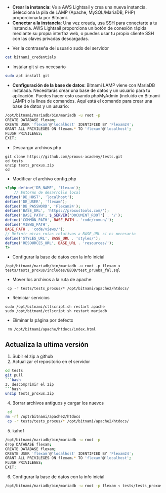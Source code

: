 - **Crear la instancia**: Ve a AWS Lightsail y crea una nueva instancia. Selecciona la pila de LAMP (Apache, MySQL/MariaDB, PHP) proporcionada por Bitnami.
- **Conectar a la instancia**: Una vez creada, usa SSH para conectarte a tu instancia. AWS Lightsail proporciona un botón de conexión rápida mediante su propia interfaz web, o puedes usar tu propio cliente SSH con las claves privadas descargadas.


* Ver la contraseña del usuario sudo del servidor
```bash
cat bitnami_credentials
```

* Instalar git si es necesario

```bash
sudo apt install git
```


- **Configuración de la base de datos**: Bitnami LAMP viene con MariaDB instalada. Necesitarás crear una base de datos y un usuario para tu aplicación. Puedes hacer esto usando phpMyAdmin (incluido en Bitnami LAMP) o la línea de comandos. Aquí está el comando para crear una base de datos y un usuario:

```bash
/opt/bitnami/mariadb/bin/mariadb -u root -p
CREATE DATABASE flexam;
CREATE USER 'flexam'@'localhost' IDENTIFIED BY 'Flexam24';
GRANT ALL PRIVILEGES ON flexam.* TO 'flexam'@'localhost';
FLUSH PRIVILEGES;
EXIT;
```

* Descargar archivos php
```
git clone https://github.com/proxus-academy/tests.git
cd tests
unzip tests_proxus.zip
cd
```
* Modificar el archivo config.php
```php
<?php define('DB_NAME', 'flexam');
    // Entorno de desarrollo local
define('DB_HOST', 'localhost');
define('DB_USER', 'flexam');
define('DB_PASSWORD', 'Flexam24');
define('BASE_URL', 'https://proxustools.com/');
define('BASE_PATH', $_SERVER['DOCUMENT_ROOT'] . '/');
define('COMMON_PATH', BASE_PATH . 'code/comun/');
define('VIEWS_PATH',
BASE_PATH . 'code/views/');
// Definir otras rutas relativas a BASE_URL si es necesario
define('STYLES_URL', BASE_URL . 'styles/');
define('RESOURCES_URL', BASE_URL . 'resources/');
?>
```
* Configurar la base de datos con la info inicial

```
/opt/bitnami/mariadb/bin/mariadb -u root -p flexam < tests/tests_proxus/includes/BBDD/test_prueba_fal.sql
```

* Mover los archivos a la ruta de apache
```
 cp -r tests/tests_proxus/* /opt/bitnami/apache2/htdocs/

```

* Reiniciar servicios
```
sudo /opt/bitnami/ctlscript.sh restart apache
sudo /opt/bitnami/ctlscript.sh restart mariadb

```

* Eliminar la página por defecto
``` 
 rm /opt/bitnami/apache/htdocs/index.html
``` 


## Actualiza la ultima versión
1. Subir el zip a github
2. Actualizar el repositorio en el servidor
```bash
cd tests
git pull
```bash
3. descomprimir el zip
```bash
unzip tests_proxus.zip
```
4. Borrar archivos antiguos y cargar los nuevos
```bash
 cd
rm -rf /opt/bitnami/apache2/htdocs
 cp -r tests/tests_proxus/* /opt/bitnami/apache2/htdocs/
```
5. kahdf
```bash
/opt/bitnami/mariadb/bin/mariadb -u root -p
drop DATABASE flexam;
CREATE DATABASE flexam;
CREATE USER 'flexam'@'localhost' IDENTIFIED BY 'Flexam24';
GRANT ALL PRIVILEGES ON flexam.* TO 'flexam'@'localhost';
FLUSH PRIVILEGES;
EXIT;
```

6. Configurar la base de datos con la info inicial

```bash
/opt/bitnami/mariadb/bin/mariadb -u root -p flexam < tests/tests_proxus/includes/BBDD/test_prueba_fal.sql
```
